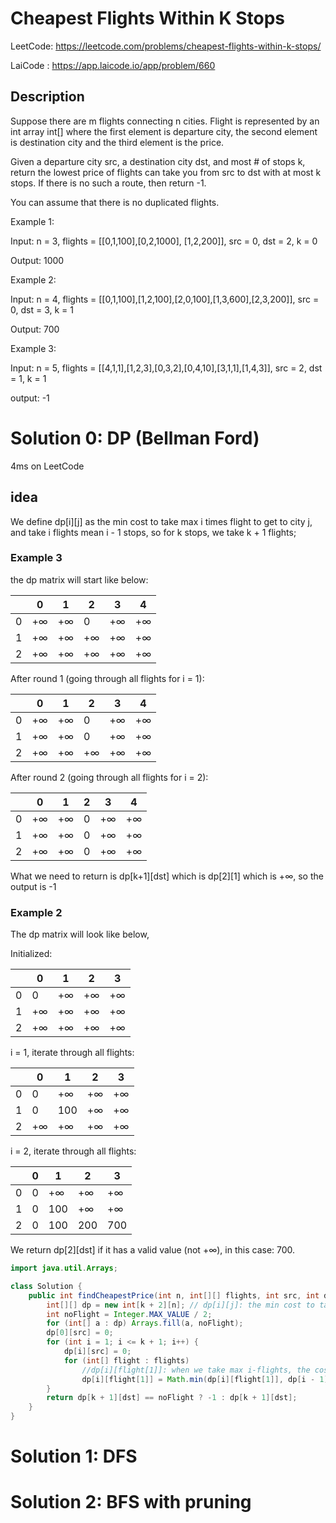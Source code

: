 # Cheapest Flights Within K Stops
LeetCode: https://leetcode.com/problems/cheapest-flights-within-k-stops/

LaiCode : https://app.laicode.io/app/problem/660
## Description
Suppose there are m flights connecting n cities. Flight is represented by an int array int[] where the first element is departure city, the second element is destination city and the third element is the price.

Given a departure city src, a destination city dst, and most # of stops k, return the lowest price of flights can take you from src to dst with at most k stops. If there is no such a route, then return -1.

You can assume that there is no duplicated flights.

Example 1:

Input: n = 3, flights = [[0,1,100],[0,2,1000], [1,2,200]], src = 0, dst = 2, k = 0

Output: 1000

Example 2:

Input: n = 4, flights = [[0,1,100],[1,2,100],[2,0,100],[1,3,600],[2,3,200]], src = 0, dst = 3, k = 1

Output: 700

Example 3:

Input: n = 5, flights = [[4,1,1],[1,2,3],[0,3,2],[0,4,10],[3,1,1],[1,4,3]], src = 2, dst = 1, k = 1

output: -1

# Solution 0: DP (Bellman Ford)
4ms on LeetCode

## idea
We define dp[i][j] as the min cost to take max i times flight to get to city j, and take i flights mean i - 1 stops, so for k stops, we take k + 1 flights;

### Example 3

the dp matrix will start like below:

|     | 0   | 1   | 2   | 3   | 4   |
|-----|-----|-----|-----|-----|-----|
| 0   | +∞  | +∞  | 0   | +∞  | +∞  |
| 1   | +∞  | +∞  | +∞  | +∞  | +∞  |
| 2   | +∞  | +∞  | +∞  | +∞  | +∞  |

After round 1 (going through all flights for i = 1):

|     | 0   | 1   | 2   | 3   | 4   |
|-----|-----|-----|-----|-----|-----|
| 0   | +∞  | +∞  | 0   | +∞  | +∞  |
| 1   | +∞  | +∞  | 0   | +∞  | +∞  |
| 2   | +∞  | +∞  | +∞  | +∞  | +∞  |

After round 2 (going through all flights for i = 2):

|     | 0   | 1   | 2   | 3   | 4   |
|-----|-----|-----|-----|-----|-----|
| 0   | +∞  | +∞  | 0   | +∞  | +∞  |
| 1   | +∞  | +∞  | 0   | +∞  | +∞  |
| 2   | +∞  | +∞  | 0   | +∞  | +∞  |

What we need to return is dp[k+1][dst] which is dp[2][1] which is +∞, so the output is -1

### Example 2

The dp matrix will look like below,

Initialized:

|     | 0   | 1   | 2   | 3   |
|-----|-----|-----|-----|-----|
| 0   | 0   | +∞  | +∞  | +∞  |
| 1   | +∞  | +∞  | +∞  | +∞  |
| 2   | +∞  | +∞  | +∞  | +∞  |

i = 1, iterate through all flights:

|     | 0   | 1   | 2   | 3   |
|-----|-----|-----|-----|-----|
| 0   | 0   | +∞  | +∞  | +∞  |
| 1   | 0   | 100 | +∞  | +∞  |
| 2   | +∞  | +∞  | +∞  | +∞  |

i = 2, iterate through all flights:


|     | 0   | 1   | 2   | 3   |
|-----|-----|-----|-----|-----|
| 0   | 0   | +∞  | +∞  | +∞  |
| 1   | 0   | 100 | +∞  | +∞  |
| 2   | 0   | 100 | 200 | 700 |

We return dp[2][dst] if it has a valid value (not +∞), in this case: 700.

```java
import java.util.Arrays;

class Solution {
    public int findCheapestPrice(int n, int[][] flights, int src, int dst, int k) {// TC: O(k * EDGE) ==> k*n^2
        int[][] dp = new int[k + 2][n]; // dp[i][j]: the min cost to take max i times flight to get to city j, and take i flights mean i - 1 stops, so for k stops, we take k + 1 flights
        int noFlight = Integer.MAX_VALUE / 2;
        for (int[] a : dp) Arrays.fill(a, noFlight);
        dp[0][src] = 0;
        for (int i = 1; i <= k + 1; i++) {
            dp[i][src] = 0;
            for (int[] flight : flights)
                //dp[i][flight[1]]: when we take max i-flights, the cost to get to city: flight[i]
                dp[i][flight[1]] = Math.min(dp[i][flight[1]], dp[i - 1][flight[0]] + flight[2]);
        }
        return dp[k + 1][dst] == noFlight ? -1 : dp[k + 1][dst];
    }
}
```

# Solution 1: DFS

# Solution 2: BFS with pruning
